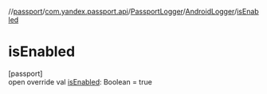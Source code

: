 //[passport](../../../../index.md)/[com.yandex.passport.api](../../index.md)/[PassportLogger](../index.md)/[AndroidLogger](index.md)/[isEnabled](is-enabled.md)

# isEnabled

[passport]\
open override val [isEnabled](is-enabled.md): Boolean = true
